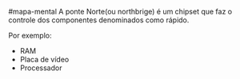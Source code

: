 #mapa-mental 
A ponte Norte(ou northbrige) é um chipset que faz o controle dos componentes denominados como rápido.


Por exemplo:
- RAM 
- Placa de vídeo
- Processador 